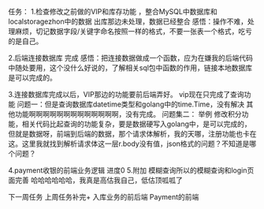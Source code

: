 任务：
1.检查修改之前做的VIP和库存功能 ，整合MySQL中数据库和localstoragezhon中的数据
出库那边未处理，数据已经整合
感悟：操作不难，处理麻烦，切记数据字段/关键字命名按照一样的格式，不要一张表一个格式，吃亏的是自己。

2.后端连接数据库
完成
感悟：把连接数据做成一个函数，应为在嫌我的后端代码中随处要用，这个没什么好说的，了解相关sql包中函数的作用，链接本地数据库是可以完成的。

3.连接数据库完成以后，VIP那边的功能要前后端弄好。
vip现在只完成了查询功能 问题一：但是查询数据库datetime类型和golang中的time.Time，没有解决
其他功能啊啊啊啊啊啊啊啊啊啊啊啊啊，没有完成。
问题集二：
举例 修改积分功能，相关代码比起查询的功能复杂，要是数据硬写入golang中，是可以完成的，但就是数据呀，前端到后端的数据，那个请求体解析，我的天哪，注册功能也卡在这。这里我就找到解析请求体这一层r.body没有值，json格式的问题？不知道是哪个问题？ 

4.payment收银的前端业务逻辑
进度0
5.附加 模糊查询所以的模糊查询和login页面完善
哈哈哈哈哈哈，我真是高估我自己，低估顶呱呱了


下一周任务 上周任务补完+
入库业务的前后端
Payment的前端